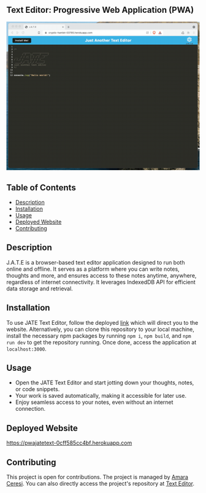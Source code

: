 ## Text Editor: Progressive Web Application (PWA)

![Text Editor](./Assets/00-demo.gif)


## Table of Contents
- [Description](#description)
- [Installation](#installation)
- [Usage](#usage)
- [Deployed Website](#deployed)
- [Contributing](#contributing)
  
## Description
J.A.T.E is a browser-based text editor application designed to run both online and offline. It serves as a platform where you can write notes, thoughts and more, and ensures access to these notes anytime, anywhere, regardless of internet connectivity. It leverages IndexedDB API for efficient data storage and retrieval.

## Installation
To use JATE Text Editor, follow the deployed [link](https://pwajatetext-0cff585cc4bf.herokuapp.com/) which will direct you to the website. Alternatively, you can clone this repository to your local machine, install the necessary npm packages by running `npm i`, `npm build`, and `npm run dev` to get the repository running. Once done, access the application at `localhost:3000`.

## Usage
- Open the JATE Text Editor and start jotting down your thoughts, notes, or code snippets.
- Your work is saved automatically, making it accessible for later use.
- Enjoy seamless access to your notes, even without an internet connection.
  
## Deployed Website
https://pwajatetext-0cff585cc4bf.herokuapp.com

## Contributing
This project is open for contributions. The project is managed by [Amara Ceresi](https://github.com/amaraceresi). You can also directly access the project's repository at [Text Editor](https://github.com/amaraceresi/text-editor).
